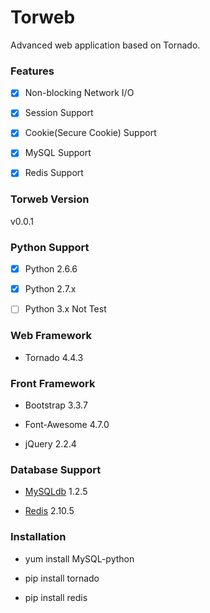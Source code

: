 # Torweb

Advanced web application based on Tornado.


### Features

-[x] Non-blocking Network I/O

-[x] Session Support

-[x] Cookie(Secure Cookie) Support

-[x] MySQL Support

-[x] Redis Support


### Torweb Version

v0.0.1

### Python Support

-[x] Python 2.6.6

-[x] Python 2.7.x

-[ ] Python 3.x Not Test

### Web Framework

* Tornado 4.4.3

### Front Framework

* Bootstrap 3.3.7

* Font-Awesome 4.7.0

* jQuery 2.2.4

### Database Support

* [MySQLdb](https://pypi.python.org/pypi/MySQL-python) 1.2.5

* [Redis](https://pypi.python.org/pypi/redis) 2.10.5


### Installation

* yum install MySQL-python

* pip install tornado

* pip install redis
